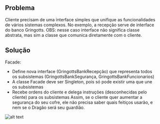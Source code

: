 ## Problema

Cliente precisam de uma interface simples que unifique as funcionalidades de vários sistemas complexos. No exemplo, a recepção serve de interface do banco Gringotts. OBS: nesse caso interface não significa classe abstrata, mas sim a classe que comunica diretamente com o cliente.

## Solução

Facade:
* Define nova interface (GringottsBankRecepção) que representa todos os subsistemas (GringottsBankSegurança, GringottsBankFuncionarios)
* A classe Facade deve ser Singleton, pois só pode existir uma que une os subsistemas
* Recebe ordens do cliente e delega instruções (desconhecidas pelo cliente) para os subsistemas
Assim, se o cliente quer aumentar a segurança do seu cofre, ele não precisa saber quais feitiços usarão, e nem se o Dragão será seu guardião.

![alt text](https://github.com/Vinicoreia/designPatterns/blob/master/etc/Facade_example.png "Facade")

